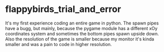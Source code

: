 # flappybirds_trial_and_error
It's my first experience coding an entire game in python. 
The spawn pipes have a bugg, but mainly, because the pygame module has a different xOy coordinates system and sometimes the bottom pipes spawn upside down.
Also the resolution of the game is smaller because my monitor it's kinda smaller and was a pain to code in higher resolution.
